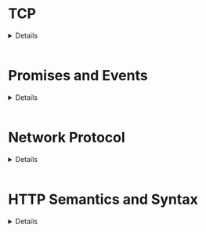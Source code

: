 <h1>TCP</h1>
<details>
  <h2>Layer</h2>
  TCP: Byte Stream<br>
  UDP: Packet with port number<br>
  IP: Packet(sender, receiver and data)<br>
  DNS: Protocol(domain name to IP address lookup), runs on UDP normally, a 2-byte length field is prepended to each DNS message so that the server or client can tell which part of the byte stream is which message. <br>

  <h2>Build Connection</h2>
    To establish a TCP connection, there should be a client and a server (ignoring the simultaneous case). The server waits for the client at a specific address (IP + port), this step is called bind & listen. Then the client can connect to that address. The “connect” operation involves a 3-step handshake (SYN, SYN-ACK, ACK).

  <h2>Socket</h2>
  Listening socket
    <li> bind & listen </li>
    <li> accept </li>
    <li> close </li> 
  Connection socket
    <li> read </li>
    <li> write </li>
    <li> close </li>
  <h2>Sync vs Async</h2>
    Most Node.js library functions related to IO are callback-based or promise-based.
    Promises can be viewed as another way to manage callbacks. These are also described as
    asynchronous, meaning that the result is delivered via a callback. These APIs do not block
    the event loop because the JS code doesn't wait for the result; instead, the JS code returns
    to the runtime, and when the result is ready, the runtime invokes the callback to continue
    your program.
    The opposite is the synchronous API, which blocks the calling OS thread to wait for the
    result. 
</details>
<br>
<h1>Promises and Events</h1>
<details>
  The advantage of promise-based APIs is that you can
  await on them and get the result, thus avoiding breaking your program into tiny callbacks
  that scattered all over the place.

  <h2>Backpressure in TCP: Flow Control</h2>
      <li>
        The consumer's TCP stack stores incoming data in a receive buffer for the application
  to consume. 
      </li>
      <li>
        The amount of data the producer's TCP stack can send is bounded by a window known
  to the producer's TCP stack, and it will pause sending data when the window is full. 
      </li>
      <li>
        The consumer's TCP stack manages the window; when the app drains from the
  receive buffer, it moves the window forward and notifies the producer's TCP stack to
  resume sending. 
      </li> 

  <h2>Promise vs. Callback</h2>
      <li>
        If you stick to promises and async/await, it's harder to create the kind of race conditions
  described above because things happen in order. 
      </li>
      <li>
        With callback-based code, it's not only harder to figure out the order of code execution, it's also harder to control the order. In short, callbacks are harder to read and
  more error-prone to write. 
      </li>
      <li>
        Backpressure is naturally present when using the promse-based style. This is similar
  to coding with blocking IO (which you can't do in Node.js). 
      </li> 
</details>
<br>
<h1>Network Protocol</h1>
<details>
  <h2>Step 1: The Server Loop</h2>
  At a high level, the server should be a loop.
    <li>
      Parse and remove a complete message from the incoming byte stream.(append some data to the buffer, continue the loop if the message is incomplete)
    </li>
    <li>
      Handle the message
    </li>
    <li>
      Send the response
    </li>

  <h2>Step 2: Split Messages</h2>
    <li>
      test if the message is complete using the delimiter '\n'
    </li>
    <li>
      make a copy of the message data, because it will be removed from the buffer
    </li>

  <h2>Step 3: Handle Requests</h2>
    Requests are handled and responses are sent in the server loop
  
  <h2>Optimization</h2>
    <h3>Pipelined Request</h3>
      Consider a typical modern web page that involves many scripts and style sheets. It takes
      many HTTP requests to load the page, and each request increases the load time by at least
      one roundtrip time (RTT). If we can send multiple requests at once, without waiting for
      the responses one by one, the load time could be greatly reduced. On the server side, the
      server shouldn't tell the difference because a TCP connection is just a byte stream.
      <br><br>
      A caveat about pipelining requests: pipelining too many requests can lead to deadlocks;
      because both the server and the client can be sending at the same time, and if both their
      send buffers are full, it's deadlocked as they are both stuck at sending and cannot drain the
      buffer.
    <h3>Removing Data from the Front</h3>
      There is still O(n<sup>2</sup>) behavior in our buffer code; whenever we removed a message from the
      buffer, we moved the remaining data to the front. This can be triggered by pipelining many
      small messages.
      To fix this, the data movement has to be amortized. This can be done by deferring the data
      movement. We can keep the remaining data temporarily in place until the wasted space in
      the front reaches a threshold (such as 1/2 capacity).

</details>
<br>
<h1>HTTP Semantics and Syntax</h1>
<details>
  <h2> High-Level Structures</h2>
    <h3>Request</h3>
      <li>
        The method, which is a verb such as GET, POST
      </li>
      <li>
        The URI
      </li>
      <li>
        A list of header fields, which is a list of key-value pairs
      </li>
      <li>
        A payload body, which follows the request header. Special case: GET and HEAD
        have no payload.
      </li>
    <h3>Response</h3>
      <li>
        A status code, mostly to indicate whether the request was successful
      </li>
      <li>
        A list of header fields
      </li>
      <li>
        An optional payload body
      </li>

  <h2>Header</h2>
    The most important header fields are Content-Length and Transfer-Encoding.
    <br><br>
    Both a request and a response consist of 2 parts: header + body. They are separated by
    an empty line. A line ends with '\r\n'. So the header ends with '\r\n\r\n' including the
    empty line. That's how we determine the length of the header.
    <br>
    The length of the body is complicated because there are 3 ways to determine it. The first
    way is to use Content-Length, which contains the length of the body.
    <br>
    Some ancient HTTP/1.0 software doesn't use Content-Length, so the body is just the rest of
    the connection data, the parser reads the socket to EOF and that's the body. This is the
    second way to determine the body length. This way is problematic because you cannot tell
    if the connection is ended prematurely.
    <br>
    The third way is to use Transfer-Encoding: chunked instead of Content-Length. This is called
    chunked transfer encoding. It can mark the end of the payload without knowing its size in
    advance.
    This allows the server to send the response while generating it on the fly. This use case is
    called streaming. An example is displaying real-time logs to the client without waiting for
    the process to finish.

  <h2>HTTP Message format</h2>
    The HTTP message format is described in a language called BNF.
    An HTTP message is either a request message or a response message. A message
    starts with either a request line or a status line, followed by multiple header fields, then an
    empty line, then the optional payload body. Lines are separated by CRLF, which is the
    ASCII string '\r\n'. The BNF language is much more concise and less ambiguous than
    English.

  <h2>Idempotence</h2>
  An idempotent operation is one that can be repeated with the same effect. This means that
  you can safely retry the operation until it succeeds. For example, if you rm a file over SSH
  and the connection breaks before you see the result, so the state of the file is unknown to
  you, but you can always blindly rm it again (if it's really the same file).

</details>